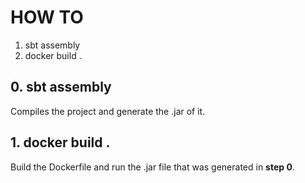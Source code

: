 # HOW TO
1. sbt assembly
2. docker build .

## 0. sbt assembly
Compiles the project and generate the .jar of it.

## 1. docker build .
Build the Dockerfile and run the .jar file that was generated in **step 0**.
